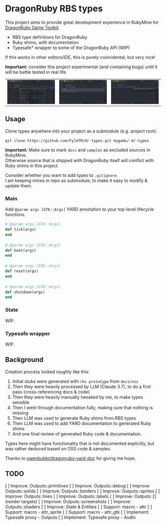 # DragonRuby RBS types

This project aims to provide great development experience in RubyMine
for [DragonRuby Game Toolkit](https://dragonruby.org/).

* RBS type definitions for DragonRuby
* Ruby shims, with documentation
* Typesafe* wrapper to some of the DragonRuby API (WIP)

If this works in other editors/IDE, this is purely coincidental, but very nice!

**Important:** consider this project experimental (and containing bugs) until it will be battle tested in real life.

<table>
<tr>
<td><img src="docs/autocomplete.png"  alt="autocomplete"></td>
<td><img src="docs/params_hint.png"  alt="params hint"></td>
<td><img src="docs/type_checking.png"  alt="type checking"></td>
</tr>
</table>

## Usage

Clone types anywhere into your project as a submodule (e.g. project root):

```shell
git clone https://github.com/FylmTM/dr-types.git mygame/.dr-types
```

**Important:** Make sure to mark `docs` and `samples` as excluded sources in RubyMine.<br>
Otherwise source that is shipped with DragonRuby itself will conflict with Ruby shims in this project.

Consider whether you want to add types to `.gitignore`.<br>
I am keeping mines in repo as submodule, to make it easy to modify & update them.

### Main

Add `@param args [GTK::Args]` YARD annotation to your top-level lifecycle functions.

```ruby
# @param args [GTK::Args]
def tick(args)
end

# @param args [GTK::Args]
def boot(args)
end

# @param args [GTK::Args]
def reset(args)
end

# @param args [GTK::Args]
def shutdown(args)
end
```

### State

WIP.

### Typesafe wrapper

WIP.

## Background

Creation process looked roughly like this:

1. Initial stubs were generated with `rbs prototype` from `docs/oss`
2. Then they were heavily processed by LLM (Claude 3.7), to do a first pass (cross-referencing docs & code)
3. Then they were heavily manually tweaked by me, to make types sensible
4. Then I went through documentation fully, making sure that nothing is missing
5. Then LLM was used to generate Ruby shims from RBS types
6. Then LLM was used to add YARD documentation to generated Ruby shims
7. And one final review of generated Ruby code & documentation.

Types here might have functionality that is not documented explicitly, but was rather deduced based on
OSS code & samples.

Thanks to [owenbutler/dragonruby-yard-doc](https://github.com/owenbutler/dragonruby-yard-doc) for giving me hope.

## TODO

[ ] Improve: Outputs::primitives
[ ] Improve: Outputs::debug
[ ] Improve: Outputs::solids
[ ] Improve: Outputs::borders
[ ] Improve: Outputs::sprites
[ ] Improve: Outputs::lines
[ ] Improve: Outputs::labels
[ ] Improve: Outputs::[] (render targets)
[ ] Improve: Outputs::screenshots
[ ] Improve: Outputs::shaders
[ ] Improve: State & Entities
[ ] Support: macro - attr
[ ] Support: macro - attr_sprite
[ ] Support: macro - attr_gtk
[ ] Implement: Typesafe proxy - Outputs
[ ] Implement: Typesafe proxy - Audio
